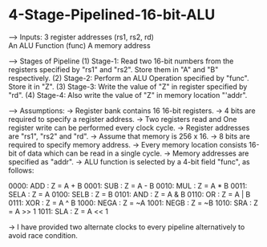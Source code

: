 # 4-Stage-Pipelined-16-bit-ALU
--> Inputs: 3 register addresses (rs1, rs2, rd) <br/>
	    An ALU Function (func)
	    A memory address

--> Stages of Pipeline
(1) Stage-1: Read two 16-bit numbers from the registers specified by "rs1" and "rs2". Store them in "A" and "B" respectively.
(2) Stage-2: Perform an ALU Operation specified by "func". Store it in "Z".
(3) Stage-3: Write the value of "Z" in register specified by "rd".
(4) Stage-4: Also write the value of "Z" in memory location "'addr".

--> Assumptions:
-> Register bank contains 16 16-bit registers.
-> 4 bits are required to specify a register address.
-> Two registers read and One register write can be performed every clock cycle.
-> Register addresses are "rs1", "rs2" and "rd".
-> Assume that memory is 256 x 16.
-> 8 bits are required to specify memory address.
-> Every memory location consists 16-bit of data which can be read in a single cycle.
-> Memory addresses are specified as "addr".
-> ALU function is selected by a 4-bit field "func", as follows:

0000: ADD : Z = A + B
0001: SUB : Z = A - B
0010: MUL : Z = A * B
0011: SELA : Z = A
0100: SELB : Z = B
0101: AND : Z = A & B
0110: OR : Z = A | B
0111: XOR : Z = A ^ B
1000: NEGA : Z = ~A
1001: NEGB : Z = ~B
1010: SRA : Z = A >> 1
1011: SLA : Z = A << 1

-> I have provided two alternate clocks to every pipeline alternatively to avoid race condition.
